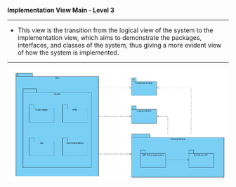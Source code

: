 **Implementation View Main - Level 3**

----

* This view is the transition from the logical view of the system to the implementation view, which aims to demonstrate the packages, interfaces, and classes of the system, thus giving a more evident view of how the system is implemented.

-----

![IV_Level3.svg](IV_Level3_Main.PNG)

